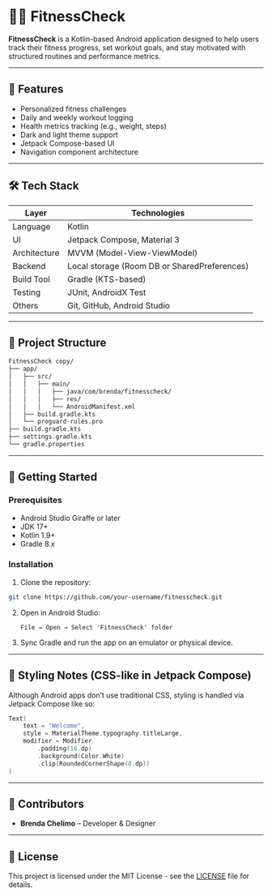 # 🏋️‍♀️ FitnessCheck

**FitnessCheck** is a Kotlin-based Android application designed to help users track their fitness progress, set workout goals, and stay motivated with structured routines and performance metrics.

---

## 📱 Features

- Personalized fitness challenges
- Daily and weekly workout logging
- Health metrics tracking (e.g., weight, steps)
- Dark and light theme support
- Jetpack Compose-based UI
- Navigation component architecture

---

## 🛠️ Tech Stack

| Layer         | Technologies                                      |
|---------------|---------------------------------------------------|
| Language      | Kotlin                                             |
| UI            | Jetpack Compose, Material 3                        |
| Architecture  | MVVM (Model-View-ViewModel)                        |
| Backend       | Local storage (Room DB or SharedPreferences)      |
| Build Tool    | Gradle (KTS-based)                                 |
| Testing       | JUnit, AndroidX Test                               |
| Others        | Git, GitHub, Android Studio                       |

---

## 📂 Project Structure

```bash
FitnessCheck copy/
├── app/
│   ├── src/
│   │   ├── main/
│   │   │   ├── java/com/brenda/fitnesscheck/
│   │   │   ├── res/
│   │   │   └── AndroidManifest.xml
│   ├── build.gradle.kts
│   └── proguard-rules.pro
├── build.gradle.kts
├── settings.gradle.kts
└── gradle.properties
```

---

## 🚀 Getting Started

### Prerequisites

- Android Studio Giraffe or later
- JDK 17+
- Kotlin 1.9+
- Gradle 8.x

### Installation

1. Clone the repository:

```bash
git clone https://github.com/your-username/fitnesscheck.git
```

2. Open in Android Studio:

   ```
   File → Open → Select 'FitnessCheck' folder
   ```

3. Sync Gradle and run the app on an emulator or physical device.

---

## 🎨 Styling Notes (CSS-like in Jetpack Compose)

Although Android apps don’t use traditional CSS, styling is handled via Jetpack Compose like so:

```kotlin
Text(
    text = "Welcome",
    style = MaterialTheme.typography.titleLarge,
    modifier = Modifier
        .padding(16.dp)
        .background(Color.White)
        .clip(RoundedCornerShape(8.dp))
)
```


---

## 👥 Contributors

- **Brenda Chelimo** – Developer & Designer  

---

## 📄 License

This project is licensed under the MIT License - see the [LICENSE](LICENSE) file for details.
